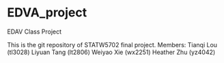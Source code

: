 # EDVA_project
EDAV Class Project

This is the git repository of STATW5702 final project.
Members: 
Tianqi Lou (tl3028)
Liyuan Tang (lt2806)
Weiyao Xie (wx2251)
Heather Zhu (yz4042)